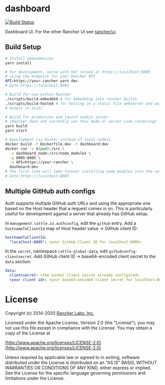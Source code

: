 # dashboard
[![Build Status](http://drone-publish.rancher.io/api/badges/rancher/dashboard/status.svg)](http://drone-publish.rancher.io/rancher/dashboard)

Dashboard UI.  For the other Rancher UI see [rancher/ui](https://github.com/rancher/ui).

## Build Setup

```bash
# Install dependencies
yarn install

# For development, serve with hot reload at https://localhost:8005
# using the endpoint for your Rancher API
API=https://your-rancher yarn dev
# Goto https://localhost:8005

# Build for use within Rancher
./scripts/build-embedded # for embedding into rancher builds
./scripts/build-hosted # for hosting on a static file webserver and pointing Rancher's ui-dashboard-index at it
# Output in dist/

# Build for production and launch nodejs server
# (Rancher does not currently use this mode or server-side rendering)
yarn build
yarn start

# Development via Docker instead of local nodejs
docker build -f Dockerfile.dev -t dashboard:dev
docker run -v $(pwd):/src \
  -v dashboard_node:/src/node_modules \
  -p 8005:8005 \
  -e API=https://your-rancher \
  dashboard:dev
# The first time will take forever installing node_modules into the volume; it will be faster next time.
# Goto https://localhost:8005

```

## Multiple GitHub auth configs
Auth supports multiple GitHub auth URLs and using the appropriate one based on the Host header that a request comes in on.  This is particularly useful for development against a server that already has GitHub setup.

In `management.cattle.io.authconfig`, edit the `github` entry.  Add a `hostnameToClientId` map of Host header value -> GitHub client ID:

```yaml
hostnameToClientId:
  "localhost:8005": <your GitHub Client ID for localhost:8005>
```

In the `secret`, namespace `cattle-global-data`, edit `githubconfig-clientsecret`.  Add GitHub client ID -> base64-encoded client secret to the `data` section:

```yaml
data:
  clientsecret: <the normal client secret already configured>
  <your client id>: <your base64-encoded client secret for localhost:8005>
 ```

License
=======
Copyright (c) 2014-2020 [Rancher Labs, Inc.](http://rancher.com)

Licensed under the Apache License, Version 2.0 (the "License");
you may not use this file except in compliance with the License.
You may obtain a copy of the License at

[http://www.apache.org/licenses/LICENSE-2.0](http://www.apache.org/licenses/LICENSE-2.0)

Unless required by applicable law or agreed to in writing, software
distributed under the License is distributed on an "AS IS" BASIS,
WITHOUT WARRANTIES OR CONDITIONS OF ANY KIND, either express or implied.
See the License for the specific language governing permissions and
limitations under the License.
